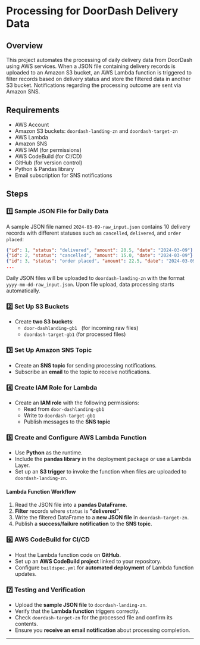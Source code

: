 # Processing for DoorDash Delivery Data

## Overview
This project automates the processing of daily delivery data from DoorDash using AWS services. When a JSON file containing delivery records is uploaded to an Amazon S3 bucket, an AWS Lambda function is triggered to filter records based on delivery status and store the filtered data in another S3 bucket. Notifications regarding the processing outcome are sent via Amazon SNS.

## Requirements
- AWS Account
- Amazon S3 buckets: `doordash-landing-zn` and `doordash-target-zn`
- AWS Lambda
- Amazon SNS
- AWS IAM (for permissions)
- AWS CodeBuild (for CI/CD)
- GitHub (for version control)
- Python & Pandas library
- Email subscription for SNS notifications

## Steps

### 1️⃣ Sample JSON File for Daily Data
A sample JSON file named `2024-03-09-raw_input.json` contains 10 delivery records with different statuses such as `cancelled`, `delivered`, and `order placed`:

```json
{"id": 1, "status": "delivered", "amount": 20.5, "date": "2024-03-09"}
{"id": 2, "status": "cancelled", "amount": 15.0, "date": "2024-03-09"}
{"id": 3, "status": "order placed", "amount": 22.5, "date": "2024-03-09"}
...
```

Daily JSON files will be uploaded to `doordash-landing-zn` with the format `yyyy-mm-dd-raw_input.json`. Upon file upload, data processing starts automatically.

### 2️⃣ Set Up S3 Buckets
- Create **two S3 buckets**:
  - `door-dashlanding-gb1 ` (for incoming raw files)
  - `doordash-target-gb1` (for processed files)

### 3️⃣ Set Up Amazon SNS Topic
- Create an **SNS topic** for sending processing notifications.
- Subscribe an **email** to the topic to receive notifications.

### 4️⃣ Create IAM Role for Lambda
- Create an **IAM role** with the following permissions:
  - Read from `door-dashlanding-gb1`
  - Write to `doordash-target-gb1`
  - Publish messages to the **SNS topic**

### 5️⃣ Create and Configure AWS Lambda Function
- Use **Python** as the runtime.
- Include the **pandas library** in the deployment package or use a Lambda Layer.
- Set up an **S3 trigger** to invoke the function when files are uploaded to `doordash-landing-zn`.

#### Lambda Function Workflow
1. Read the JSON file into a **pandas DataFrame**.
2. **Filter** records where `status` is **"delivered"**.
3. Write the filtered DataFrame to a **new JSON file** in `doordash-target-zn`.
4. Publish a **success/failure notification** to the **SNS topic**.

### 6️⃣ AWS CodeBuild for CI/CD
- Host the Lambda function code on **GitHub**.
- Set up an **AWS CodeBuild project** linked to your repository.
- Configure `buildspec.yml` for **automated deployment** of Lambda function updates.

### 7️⃣ Testing and Verification
- Upload the **sample JSON file** to `doordash-landing-zn`.
- Verify that the **Lambda function** triggers correctly.
- Check `doordash-target-zn` for the processed file and confirm its contents.
- Ensure you **receive an email notification** about processing completion.



---


